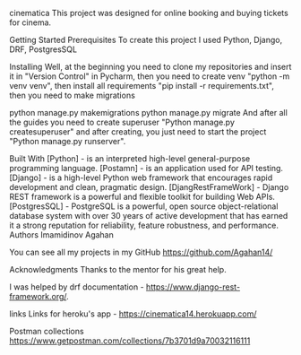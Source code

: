 cinematica
This project was designed for online booking and buying tickets for cinema.

Getting Started
Prerequisites
To create this project I used Python, Django, DRF, PostgresSQL

Installing
Well, at the beginning you need to clone my repositories and insert it in "Version Control" in Pycharm, then you need to create venv "python -m venv venv", then install all requirements "pip install -r requirements.txt", then you need to make migrations

python manage.py makemigrations
python manage.py migrate
And after all the guides you need to create superuser "Python manage.py createsuperuser" and after creating, you just need to start the project "Python manage.py runserver".

Built With
[Python] - is an interpreted high-level general-purpose programming language.
[Postamn] - is an application used for API testing.
[Django] - is a high-level Python web framework that encourages rapid development and clean, pragmatic design.
[DjangRestFrameWork] - Django REST framework is a powerful and flexible toolkit for building Web APIs.
[PostgresSQL] - PostgreSQL is a powerful, open source object-relational database system with over 30 years of active development that has earned it a strong reputation for reliability, feature robustness, and performance.
Authors
Imamidinov Agahan

You can see all my projects in my GitHub https://github.com/Agahan14/

Acknowledgments
Thanks to the mentor for his great help.

I was helped by drf documentation - https://www.django-rest-framework.org/.

links
Links for heroku's app - https://cinematica14.herokuapp.com/

Postman collections
https://www.getpostman.com/collections/7b3701d9a70032116111
